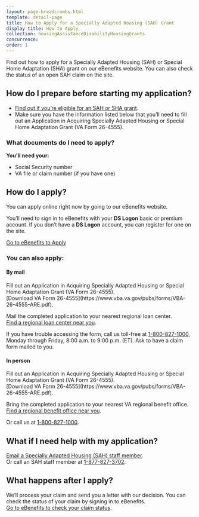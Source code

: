 ```yaml
---
layout: page-breadcrumbs.html
template: detail-page
title: How to Apply for a Specially Adapted Housing (SAH) Grant
display title: How to Apply
collection: housingAssistanceDisabilityHousingGrants
concurrence:
order: 1
---
```


<div itemscope itemtype ="http://schema.org/HowTo">
<div class="va-introtext" itemprop="description">

Find out how to apply for a Specially Adapted Housing (SAH) or Special Home Adaptation (SHA) grant on our eBenefits website. You can also check the status of an open SAH claim on the site.

</div>

<div itemscope itemtype="http://schema.org/Question">
<h2 itemprop="name">How do I prepare before starting my application?</h2>
<div itemprop="acceptedAnswer" itemscope itemtype="http://schema.org/Answer">
<div itemprop="text">
<ul>
<li><a href="/housing-assistance/disability-housing-grants/">Find out if you’re eligible for an SAH or SHA grant</a>.</li> 
<li>Make sure you have the information listed below that you’ll need to fill out an  Application in Acquiring Specially Adapted Housing or Special Home Adaptation Grant (VA Form 26-4555).</li> 
</div>
</div>
</div>

<div class="feature" markdown="1" itemprop="steps" itemscope itemtype ="http://schema.org/HowToSection">

<h3 itemprop="name">What documents do I need to apply?</h3>
<div itemprop="itemListElement">
 <b>You'll need your:</b>
<ul>
<li>Social Security number</li>
<li>VA file or claim number (if you have one)</li>
</ul>


</div>
</div>

<div itemprop="steps" itemscope itemtype ="http://schema.org/HowToSection">

<h2 itemprop="name">How do I apply?</h2>
<div itemprop="itemListElement">
You can apply online right now by going to our eBenefits website.

You’ll need to sign in to eBenefits with your <b>DS Logon</b> basic or premium account. If you don’t have a <b>DS Logon</b> account, you can register for one on the site.

<a class="usa-button-primary va-button-primary" href="https://www.ebenefits.va.gov/ebenefits/about/feature?feature=sah-grant">Go to eBenefits to Apply</a></div>
</div>
 
<div itemprop="steps" itemscope itemtype ="http://schema.org/HowToSection">
 
<h3 itemprop="name">You can also apply:</h3>
<div itemprop="itemListElement">

<h4>By mail</h4>
Fill out an Application in Acquiring Specially Adapted Housing or Special Home Adaptation Grant (VA Form 26-4555). <br>
[Download VA Form 26-4555](https://www.vba.va.gov/pubs/forms/VBA-26-4555-ARE.pdf). <br>

Mail the completed application to your nearest regional loan center. <br>
[Find a regional loan center near you](https://www.benefits.va.gov/HOMELOANS/contact_rlc_info.asp). <br>

If you have trouble accessing the form, call us toll-free at <a href="tel:+18008271000">1-800-827-1000</a>, Monday through Friday, 8:00 a.m. to 9:00 p.m. (ET). Ask to have a claim form mailed to you.

<h4>In person</h4>
Fill out an Application in Acquiring Specially Adapted Housing or Special Home Adaptation Grant (VA Form 26-4555). <br>
[Download VA Form 26-4555](https://www.vba.va.gov/pubs/forms/VBA-26-4555-ARE.pdf). <br>

Bring the completed application to your nearest VA regional benefit office. <br>
<a href="/facilities/">Find a regional benefit office near you</a>.

Or call us at <a href="tel:+18008271000">1-800-827-1000</a>.

</div>
</div>

<h2 itemprop="name">What if I need help with my application?</h2>
<div itemprop="itemListElement">

<a href="mailto:sahinfo.vbaco@va.gov">Email a Specially Adapted Housing (SAH) staff member</a>. <br>
Or call an SAH staff member at <a href="tel:+18778273702">1-877-827-3702</a>.
</div>
</div>

<h2 itemprop="name">What happens after I apply?</h2>
<div itemprop="itemListElement">
We’ll process your claim and send you a letter with our decision. You can check the status of your claim by signing in to eBenefits. <br>
<a href="https://www.ebenefits.va.gov/ebenefits/about/feature?feature=sah-grant">Go to eBenefits to check your claim status</a>.

</div>
</div>
</div>
